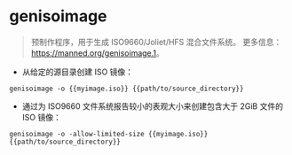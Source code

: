 # genisoimage

> 预制作程序，用于生成 ISO9660/Joliet/HFS 混合文件系统。
> 更多信息：<https://manned.org/genisoimage.1>。

- 从给定的源目录创建 ISO 镜像：

`genisoimage -o {{myimage.iso}} {{path/to/source_directory}}`

- 通过为 ISO9660 文件系统报告较小的表观大小来创建包含大于 2GiB 文件的 ISO 镜像：

`genisoimage -o -allow-limited-size {{myimage.iso}} {{path/to/source_directory}}`